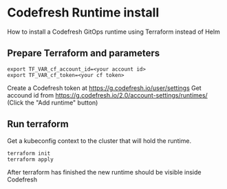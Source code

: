 # Codefresh Runtime install
How to install a Codefresh GitOps runtime using Terraform instead of Helm

## Prepare Terraform and parameters

```shell
export TF_VAR_cf_account_id=<your account id>
export TF_VAR_cf_token=<your cf token>
```

Create a Codefresh token at https://g.codefresh.io/user/settings
Get accound id from https://g.codefresh.io/2.0/account-settings/runtimes/ (Click the "Add runtime" button)


## Run terraform

Get a kubeconfig context to the cluster that will hold the runtime.

```
terraform init
terraform apply
```

After terraform has finished the new runtime should be visible inside Codefresh




